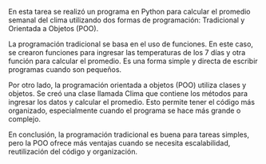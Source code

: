 En esta tarea se realizó un programa en Python para calcular el promedio semanal del clima utilizando dos formas de programación: Tradicional y Orientada a Objetos (POO).

La programación tradicional se basa en el uso de funciones. En este caso, se crearon funciones para ingresar las temperaturas de los 7 días y otra función para calcular el promedio. Es una forma simple y directa de escribir programas cuando son pequeños.

Por otro lado, la programación orientada a objetos (POO) utiliza clases y objetos. Se creó una clase llamada Clima que contiene los métodos para ingresar los datos y calcular el promedio. Esto permite tener el código más organizado, especialmente cuando el programa se hace más grande o complejo.

En conclusión, la programación tradicional es buena para tareas simples, pero la POO ofrece más ventajas cuando se necesita escalabilidad, reutilización del código y organización.